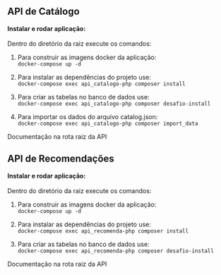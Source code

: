## API de Catálogo

**Instalar e rodar aplicação:**
<br>
<br>
Dentro do diretório da raiz execute os comandos:

1. Para construir as imagens docker da aplicação:  
   ```docker-compose up -d```

2. Para instalar as dependências do projeto use:  
   ```docker-compose exec api_catalogo-php composer install```

3. Para criar as tabelas no banco de dados use:  
   ```docker-compose exec api_catalogo-php composer desafio-install```

4. Para importar os dados do arquivo catalog.json:  
   ```docker-compose exec api_catalogo-php composer import_data```

Documentação na rota raiz da API

## API de Recomendações
**Instalar e rodar aplicação:**
<br>
<br>
Dentro do diretório da raiz execute os comandos:

1. Para construir as imagens docker da aplicação:  
   ```docker-compose up -d```

2. Para instalar as dependências do projeto use:  
   ```docker-compose exec api_recomenda-php composer install```

3. Para criar as tabelas no banco de dados use:  
   ```docker-compose exec api_recomenda-php composer desafio-install```

Documentação na rota raiz da API